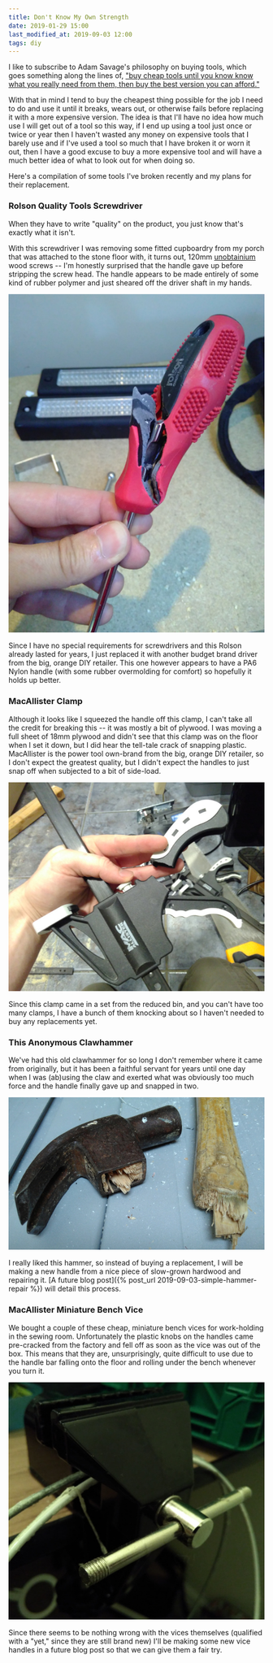 ```yaml
---
title: Don't Know My Own Strength
date: 2019-01-29 15:00
last_modified_at: 2019-09-03 12:00
tags: diy
---
```


I like to subscribe to Adam Savage's philosophy on buying tools, which goes something along the lines of, ["buy cheap tools until you know know what you really need from them, then buy the best version you can afford."](https://www.reddit.com/r/maker/comments/4hv3an/maker_ama_series_i_am_adam_savage_maker/d2slfgb/)

With that in mind I tend to buy the cheapest thing possible for the job I need to do and use it until it breaks, wears out, or otherwise fails before replacing it with a more expensive version. The idea is that I'll have no idea how much use I will get out of a tool so this way, if I end up using a tool just once or twice or year then I haven't wasted any money on expensive tools that I barely use and if I've used a tool so much that I have broken it or worn it out, then I have a good excuse to buy a more expensive tool and will have a much better idea of what to look out for when doing so.

Here's a compilation of some tools I've broken recently and my plans for their replacement.

### Rolson Quality Tools Screwdriver

When they have to write "quality" on the product, you just know that's exactly what it isn't.

With this screwdriver I was removing some fitted cupboardry from my porch that was attached to the stone floor with, it turns out, 120mm [unobtainium](https://en.wikipedia.org/wiki/Unobtainium) wood screws -- I'm honestly surprised that the handle gave up before stripping the screw head. The handle appears to be made entirely of some kind of rubber polymer and just sheared off the driver shaft in my hands.

![A "Quality" Screwdriver](/assets/images/diy/07-broken_screwdriver_small.jpg)

Since I have no special requirements for screwdrivers and this Rolson already lasted for years, I just replaced it with another budget brand driver from the big, orange DIY retailer. This one however appears to have a PA6 Nylon handle (with some rubber overmolding for comfort) so hopefully it holds up better.

### MacAllister Clamp

Although it looks like I squeezed the handle off this clamp, I can't take all the credit for breaking this -- it was mostly a bit of plywood. I was moving a full sheet of 18mm plywood and didn't see that this clamp was on the floor when I set it down, but I did hear the tell-tale crack of snapping plastic. MacAllister is the power tool own-brand from the big, orange DIY retailer, so I don't expect the greatest quality, but I didn't expect the handles to just snap off when subjected to a bit of side-load.

![A Squeeze Too Far](/assets/images/diy/07-broken_clamp_small.jpg)

Since this clamp came in a set from the reduced bin, and you can't have too many clamps, I have a bunch of them knocking about so I haven't needed to buy any replacements yet.

### This Anonymous Clawhammer

We've had this old clawhammer for so long I don't remember where it came from originally, but it has been a faithful servant for years until one day when I was (ab)using the claw and exerted what was obviously too much force and the handle finally gave up and snapped in two.

![The Final Blow](/assets/images/diy/07-broken_hammer_small.jpg)

I really liked this hammer, so instead of buying a replacement, I will be making a new handle from a nice piece of slow-grown hardwood and repairing it. [A future blog post]({% post_url 2019-09-03-simple-hammer-repair %}) will detail this process.

### MacAllister Miniature Bench Vice

We bought a couple of these cheap, miniature bench vices for work-holding in the sewing room. Unfortunately the plastic knobs on the handles came pre-cracked from the factory and fell off as soon as the vice was out of the box. This means that they are, unsurprisingly, quite difficult to use due to the handle bar falling onto the floor and rolling under the bench whenever you turn it.

![A Bad Habit](/assets/images/diy/07-broken_vice_hand_small.jpg)

Since there seems to be nothing wrong with the vices themselves (qualified with a "yet," since they are still brand new) I'll be making some new vice handles in a future blog post so that we can give them a fair try.
